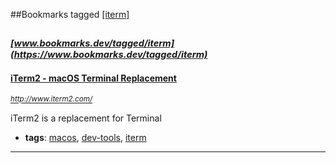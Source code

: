 ##Bookmarks tagged [[iterm]](https://www.bookmarks.dev?q=[iterm])

_<sup><sup>[www.bookmarks.dev/tagged/iterm](https://www.bookmarks.dev/tagged/iterm)</sup></sup>_
---
#### [iTerm2 - macOS Terminal Replacement](http://www.iterm2.com/)
_<sup>http://www.iterm2.com/</sup>_

iTerm2 is a replacement for Terminal
* **tags**: [macos](../tagged/macos.md), [dev-tools](../tagged/dev-tools.md), [iterm](../tagged/iterm.md)
---
